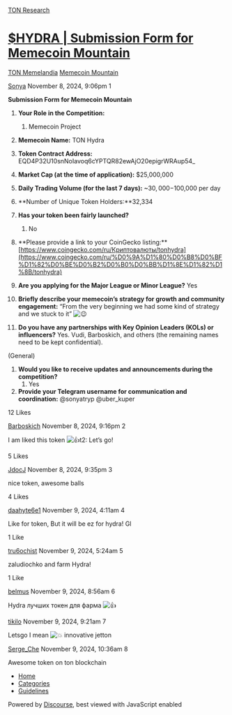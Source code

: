 [TON Research](/)

# [$HYDRA | Submission Form for Memecoin Mountain](/t/hydra-submission-form-for-memecoin-mountain/39590)

[TON Memelandia](/c/ton-memelandia/memecoin-mountain/86)  [Memecoin Mountain](/c/ton-memelandia/memecoin-mountain/86) 

    

[Sonya](https://tonresear.ch/u/Sonya)  November 8, 2024, 9:06pm  1

**Submission Form for Memecoin Mountain**

1.  **Your Role in the Competition:**
    
    1.  Memecoin Project
2.  **Memecoin Name:** TON Hydra
    
3.  **Token Contract Address:** EQD4P32U10snNoIavoq6cYPTQR82ewAjO20epigrWRAup54\_
    
4.  **Market Cap (at the time of application):** $25,000,000
    
5.  **Daily Trading Volume (for the last 7 days):** ~$30,000-$100,000 per day
    
6.  \*\*Number of Unique Token Holders:\*\*32,334
    
7.  **Has your token been fairly launched?**
    
    1.  No
8.  \*\*Please provide a link to your CoinGecko listing:\*\*[https://www.coingecko.com/ru/Криптовалюты/tonhydra](https://www.coingecko.com/ru/%D0%9A%D1%80%D0%B8%D0%BF%D1%82%D0%BE%D0%B2%D0%B0%D0%BB%D1%8E%D1%82%D1%8B/tonhydra)
    
9.  **Are you applying for the Major League or Minor League?** Yes
    
10.  **Briefly describe your memecoin’s strategy for growth and community engagement:** “From the very beginning we had some kind of strategy and we stuck to it” ![:wink:](https://tonresear.ch/images/emoji/twitter/wink.png?v=12 ":wink:")
    
11.  **Do you have any partnerships with Key Opinion Leaders (KOLs) or influencers?** Yes. Vudi, Barboskich, and others (the remaining names need to be kept confidential).
    

(General)

1.  **Would you like to receive updates and announcements during the competition?**
    1.  Yes
2.  **Provide your Telegram username for communication and coordination:** @sonyatryp @uber\_kuper

  12 Likes

[Barboskich](https://tonresear.ch/u/Barboskich) November 8, 2024, 9:16pm  2

I am liked this token ![:+1:t2:](https://tonresear.ch/images/emoji/twitter/+1/2.png?v=12 ":+1:t2:") Let’s go!

  5 Likes

[JdocJ](https://tonresear.ch/u/JdocJ) November 8, 2024, 9:35pm  3

nice token, awesome balls

  4 Likes

[daahyte6e1](https://tonresear.ch/u/daahyte6e1) November 9, 2024, 4:11am  4

Like for token, But it will be ez for hydra! Gl

  1 Like

[tru6ochist](https://tonresear.ch/u/tru6ochist) November 9, 2024, 5:24am  5

zaludiochko and farm Hydra!

  1 Like

[belmus](https://tonresear.ch/u/belmus) November 9, 2024, 8:56am  6

Hydra лучших токен для фарма ![:+1:](https://tonresear.ch/images/emoji/twitter/+1.png?v=12 ":+1:")

 

[tikilo](https://tonresear.ch/u/tikilo) November 9, 2024, 9:21am  7

Letsgo I mean ![:boom:](https://tonresear.ch/images/emoji/twitter/boom.png?v=12 ":boom:") innovative jetton

 

[Serge\_Che](https://tonresear.ch/u/Serge_Che) November 9, 2024, 10:36am  8

Awesome token on ton blockchain

 

*   [Home](/)
*   [Categories](/categories)
*   [Guidelines](/guidelines)

Powered by [Discourse](https://www.discourse.org), best viewed with JavaScript enabled